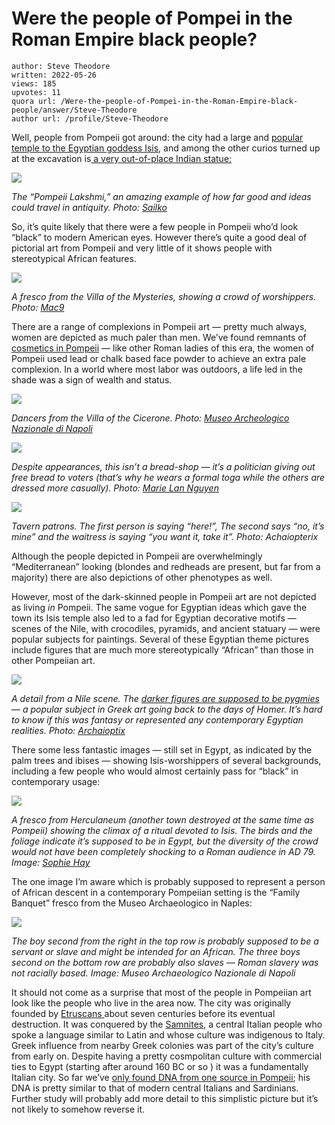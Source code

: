 # Were the people of Pompei in the Roman Empire black people?

	author: Steve Theodore
	written: 2022-05-26
	views: 185
	upvotes: 11
	quora url: /Were-the-people-of-Pompei-in-the-Roman-Empire-black-people/answer/Steve-Theodore
	author url: /profile/Steve-Theodore


Well, people from Pompeii got around: the city had a large and [popular temple to the Egyptian goddess Isis](http://pompeiisites.org/en/archaeological-site/temple-of-isis/), and among the other curios turned up at the excavation is[ a very out-of-place Indian statue:](https://www.ancientworldmagazine.com/articles/indian-figurine-pompeii/)

![](https://qph.cf2.quoracdn.net/main-qimg-a8ad679441ed82070186ddba289a4cff-lq)

_The “Pompeii Lakshmi,” an amazing example of how far good and ideas could travel in antiquity. Photo:_ _[Sailko](https://en.wikipedia.org/wiki/Pompeii_Lakshmi#/media/File:Statuetta_indiana_di_Lakshmi,_avorio,_da_pompei,_1-50_dc_ca.,_149425,_02.JPG)_ 

So, it’s quite likely that there were a few people in Pompeii who’d look “black” to modern American eyes. However there’s quite a good deal of pictorial art from Pompeii and very little of it shows people with stereotypical African features.

![](https://qph.cf2.quoracdn.net/main-qimg-45a8908a59acb7b06db423cfb3306cef-lq)

_A fresco from the Villa of the Mysteries, showing a crowd of worshippers. Photo:_ _[Mac9](https://commons.wikimedia.org/wiki/File:Roman_fresco_Villa_dei_Misteri_Pompeii_006.jpg)_ 

There are a range of complexions in Pompeii art — pretty much always, women are depicted as much paler than men. We’ve found remnants of [cosmetics in Pompeii](http://file///C:/Users/steve/Downloads/Marks_Beatrice_thesis_2017%20(1).pdf) — like other Roman ladies of this era, the women of Pompeii used lead or chalk based face powder to achieve an extra pale complexion. In a world where most labor was outdoors, a life led in the shade was a sign of wealth and status.

![](https://qph.cf2.quoracdn.net/main-qimg-7cf7c402ef0d8560b0651f058438c1a5-lq)

_Dancers from the Villa of the Cicerone. Photo:_ _[Museo Archeologico Nazionale di Napoli](https://mann-napoli.it/affreschi/#gallery-7)_ 

![](https://qph.cf2.quoracdn.net/main-qimg-3041fbf335efb449f8bc42b9fcd1614d-lq)

_Despite appearances, this isn’t a bread-shop — it’s a politician giving out free bread to voters (that’s why he wears a formal toga while the others are dressed more casually). Photo:_ _[Marie Lan Nguyen](https://commons.wikimedia.org/wiki/File:Sale_bread_MAN_Napoli_Inv9071_n01.jpg)_ 

![](https://qph.cf2.quoracdn.net/main-qimg-bea9a299ad3ec890fe655e063ac9c5bc-lq)

_Tavern patrons. The first person is saying “here!”, The second says “no, it’s mine” and the waitress is saying “you want it, take it”. Photo: Achaiopterix_ 

Although the people depicted in Pompeii are overwhelmingly “Mediterranean” looking (blondes and redheads are present, but far from a majority) there are also depictions of other phenotypes as well.

However, most of the dark-skinned people in Pompeii art are not depicted as living _in_  Pompeii. The same vogue for Egyptian ideas which gave the town its Isis temple also led to a fad for Egyptian decorative motifs — scenes of the Nile, with crocodiles, pyramids, and ancient statuary — were popular subjects for paintings. Several of these Egyptian theme pictures include figures that are much more stereotypically “African” than those in other Pompeiian art.

![](https://qph.cf2.quoracdn.net/main-qimg-f6dc28e9509d960cf62a09e2e5e96a7d-lq)

_A detail from a Nile scene. The_ _[darker figures are supposed to be pygmies](https://www.worldhistory.org/image/7966/the-banquet-of-the-pygmies/)_ _— a popular subject in Greek art going back to the days of Homer. It’s hard to know if this was fantasy or represented any contemporary Egyptian realities. Photo:_ _[Archaioptix](https://commons.m.wikimedia.org/wiki/File:Wall_painting_-_banquet_of_pygmies_in_nilotic_landscape_-_Pompeii_(VIII_5_24)_-_Napoli_MAN_113196_-_05.jpg)_ 

There some less fantastic images — still set in Egypt, as indicated by the palm trees and ibises — showing Isis-worshippers of several backgrounds, including a few people who would almost certainly pass for “black” in contemporary usage:

![](https://qph.cf2.quoracdn.net/main-qimg-5eaaeb6cdbffc7215024119a02e3795e-lq)

_A fresco from Herculaneum (another town destroyed at the same time as Pompeii) showing the climax of a ritual devoted to Isis. The birds and the foliage indicate it’s supposed to be in Egypt, but the diversity of the crowd would not have been completely shocking to a Roman audience in AD 79. Image:_ _[Sophie Hay](https://twitter.com/pompei79/status/1122120760737374208/photo/1)_ 

The one image I’m aware which is probably supposed to represent a person of African descent in a contemporary Pompeiian setting is the “Family Banquet” fresco from the Museo Archaeologico in Naples:

![](https://qph.cf2.quoracdn.net/main-qimg-717e54f6ee3acbde25337883a9b004ed-lq)

_The boy second from the right in the top row is probably supposed to be a servant or slave and might be intended for an African. The three boys second on the bottom row are probably also slaves — Roman slavery was not racially based. Image: Museo Archaeologico Nazionale di Napoli_ 

It should not come as a surprise that most of the people in Pompeiian art look like the people who live in the area now. The city was originally founded by [Etruscans ](https://en.wikipedia.org/wiki/Etruscan_civilization)about seven centuries before its eventual destruction. It was conquered by the [Samnites](https://en.wikipedia.org/wiki/Samnites#:~:text=The%20Samnites%20(Oscan%3A%20Safineis),Campania%20in%20south%2Dcentral%20Italy.), a central Italian people who spoke a language similar to Latin and whose culture was indigenous to Italy. Greek influence from nearby Greek colonies was part of the city’s culture from early on. Despite having a pretty cosmpolitan culture with commercial ties to Egypt (starting after around 160 BC or so ) it was a fundamentally Italian city. So far we’ve [only found DNA from one source in Pompeii](https://www.nature.com/articles/s41598-022-10899-1); his DNA is pretty similar to that of modern central Italians and Sardinians. Further study will probably add more detail to this simplistic picture but it’s not likely to somehow reverse it.

